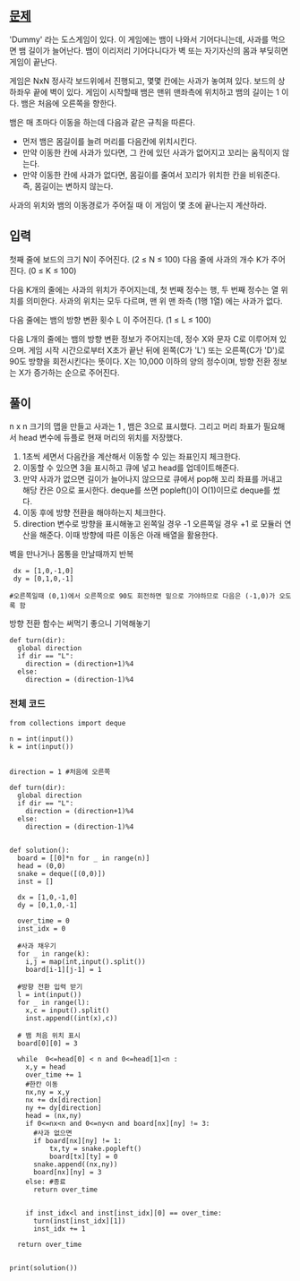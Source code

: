 ## [문제](https://www.acmicpc.net/problem/3190)

'Dummy' 라는 도스게임이 있다. 이 게임에는 뱀이 나와서 기어다니는데, 사과를 먹으면 뱀 길이가 늘어난다. 뱀이 이리저리 기어다니다가 벽 또는 자기자신의 몸과 부딪히면 게임이 끝난다.

게임은 NxN 정사각 보드위에서 진행되고, 몇몇 칸에는 사과가 놓여져 있다. 보드의 상하좌우 끝에 벽이 있다. 게임이 시작할때 뱀은 맨위 맨좌측에 위치하고 뱀의 길이는 1 이다. 뱀은 처음에 오른쪽을 향한다.

뱀은 매 초마다 이동을 하는데 다음과 같은 규칙을 따른다.

-   먼저 뱀은 몸길이를 늘려 머리를 다음칸에 위치시킨다.
-   만약 이동한 칸에 사과가 있다면, 그 칸에 있던 사과가 없어지고 꼬리는 움직이지 않는다.
-   만약 이동한 칸에 사과가 없다면, 몸길이를 줄여서 꼬리가 위치한 칸을 비워준다. 즉, 몸길이는 변하지 않는다.

사과의 위치와 뱀의 이동경로가 주어질 때 이 게임이 몇 초에 끝나는지 계산하라.

## 입력

첫째 줄에 보드의 크기 N이 주어진다. (2 ≤ N ≤ 100) 다음 줄에 사과의 개수 K가 주어진다. (0 ≤ K ≤ 100)

다음 K개의 줄에는 사과의 위치가 주어지는데, 첫 번째 정수는 행, 두 번째 정수는 열 위치를 의미한다. 사과의 위치는 모두 다르며, 맨 위 맨 좌측 (1행 1열) 에는 사과가 없다.

다음 줄에는 뱀의 방향 변환 횟수 L 이 주어진다. (1 ≤ L ≤ 100)

다음 L개의 줄에는 뱀의 방향 변환 정보가 주어지는데, 정수 X와 문자 C로 이루어져 있으며. 게임 시작 시간으로부터 X초가 끝난 뒤에 왼쪽(C가 'L') 또는 오른쪽(C가 'D')로 90도 방향을 회전시킨다는 뜻이다. X는 10,000 이하의 양의 정수이며, 방향 전환 정보는 X가 증가하는 순으로 주어진다.

## 풀이

n x n 크기의 맵을 만들고 사과는 1 , 뱀은 3으로 표시했다. 그리고 머리 좌표가 필요해서 head 변수에 듀플로 현재 머리의 위치를 저장했다.

1.  1초씩 세면서 다음칸을 계산해서 이동할 수 있는 좌표인지 체크한다.
2.  이동할 수 있으면 3을 표시하고 큐에 넣고 head를 업데이트해준다.
3.  만약 사과가 없으면 길이가 늘어나지 않으므로 큐에서 pop해 꼬리 좌표를 꺼내고 해당 칸은 0으로 표시한다. deque를 쓰면 popleft()이 O(1)이므로 deque를 썼다.  
4.  이동 후에 방향 전환을 해야하는지 체크한다.
5.  direction 변수로 방향을 표시해놓고 왼쪽일 경우 -1 오른쪽일 경우 +1 로 모듈러 연산을 해준다. 이때 방향에 따른 이동은 아래 배열을 활용한다.

벽을 만나거나 몸통을 만날때까지 반복

```
 dx = [1,0,-1,0]
 dy = [0,1,0,-1]

#오른쪽일때 (0,1)에서 오른쪽으로 90도 회전하면 밑으로 가야하므로 다음은 (-1,0)가 오도록 함
```

방향 전환 함수는 써먹기 좋으니 기억해놓기

```
def turn(dir):
  global direction
  if dir == "L":
    direction = (direction+1)%4 
  else:
    direction = (direction-1)%4
```

### 전체 코드

```
from collections import deque

n = int(input())
k = int(input())


direction = 1 #처음에 오른쪽 

def turn(dir):
  global direction
  if dir == "L":
    direction = (direction+1)%4 
  else:
    direction = (direction-1)%4
 

def solution():
  board = [[0]*n for _ in range(n)]
  head = (0,0)  
  snake = deque([(0,0)])
  inst = []
  
  dx = [1,0,-1,0]
  dy = [0,1,0,-1]

  over_time = 0
  inst_idx = 0

  #사과 채우기
  for _ in range(k):
    i,j = map(int,input().split())
    board[i-1][j-1] = 1

  #방향 전환 입력 받기 
  l = int(input()) 
  for _ in range(l):
    x,c = input().split()
    inst.append((int(x),c))

  # 뱀 처음 위치 표시
  board[0][0] = 3

  while  0<=head[0] < n and 0<=head[1]<n :
    x,y = head
    over_time += 1
    #한칸 이동
    nx,ny = x,y
    nx += dx[direction]
    ny += dy[direction]
    head = (nx,ny) 
    if 0<=nx<n and 0<=ny<n and board[nx][ny] != 3:
      #사과 없으면
      if board[nx][ny] != 1:
          tx,ty = snake.popleft()
          board[tx][ty] = 0
      snake.append((nx,ny))
      board[nx][ny] = 3
    else: #종료
      return over_time


    if inst_idx<l and inst[inst_idx][0] == over_time: 
      turn(inst[inst_idx][1]) 
      inst_idx += 1 

  return over_time
  

print(solution())
```
